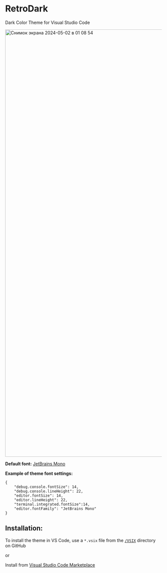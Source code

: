 # RetroDark
Dark Color Theme for Visual Studio Code

<img width="1372" alt="Снимок экрана 2024-05-02 в 01 08 54" src="https://github.com/vettspace/RetroDark/assets/8165581/8ce2f299-b18e-424f-b7cf-92e2434113af">

**Default font:** [JetBrains Mono](https://www.jetbrains.com/lp/mono/)

**Example of theme font settings:**
```
{
    "debug.console.fontSize": 14,
    "debug.console.lineHeight": 22,
    "editor.fontSize": 14,
    "editor.lineHeight": 22,
    "terminal.integrated.fontSize":14,
    "editor.fontFamily": "JetBrains Mono"
}
```
## Installation:
To install the theme in VS Code, use a ```*.vsix``` file from the [```/VSIX```](https://github.com/vettspace/RetroDark/tree/main/VSIX) directory on GitHub

or

Install from [Visual Studio Code Marketplace](https://marketplace.visualstudio.com/items?itemName=vettspace.retrodarktheme)